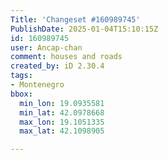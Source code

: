 ```yaml
---
Title: 'Changeset #160989745'
PublishDate: 2025-01-04T15:10:15Z
id: 160989745
user: Ancap-chan
comment: houses and roads
created_by: iD 2.30.4
tags:
- Montenegro
bbox:
  min_lon: 19.0935581
  min_lat: 42.0978668
  max_lon: 19.1051335
  max_lat: 42.1098905

---
```

